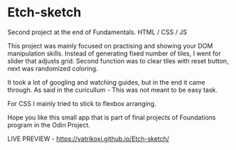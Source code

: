 # Etch-sketch

Second project at the end of Fundamentals. HTML / CSS / JS

This project was mainly focused on practising and showing your DOM manipulation skills. 
Instead of generating fixed number of tiles, I went for slider that adjusts 
grid. Second function was to clear tiles with reset button, next was randomized coloring.

It took a lot of googling and watching guides, but in the end it came through.
As said in the curicullum - This was not meant to be easy task.

For CSS I mainly tried to stick to flexbox arranging. 

Hope you like this small app that is part of final projects of Foundations program in the Odin Project.

LIVE PREVIEW - https://yatrikoxi.github.io/Etch-sketch/
